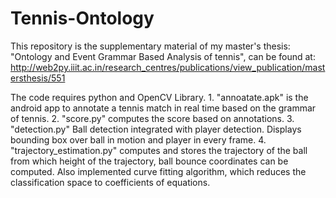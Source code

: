 # Tennis-Ontology
This repository is the supplementary material of my master's thesis: "Ontology and Event Grammar Based Analysis of tennis", can be found at: http://web2py.iiit.ac.in/research_centres/publications/view_publication/mastersthesis/551

The code requires python and OpenCV Library.
	1. "annoatate.apk" is the android app to annotate a tennis match in real time based on the grammar of tennis.
	2. "score.py" computes the score based on annotations.
	3. "detection.py" Ball detection integrated with player detection. Displays bounding box over ball in motion and player in every frame.
	4. "trajectory_estimation.py" computes and stores the trajectory of the ball from which height of the trajectory, ball bounce coordinates can be computed. Also implemented curve fitting algorithm, which reduces the classification space to coefficients of equations.
	 











